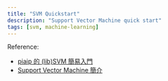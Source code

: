 ```yaml
---
title: "SVM Quickstart"
description: "Support Vector Machine quick start"
tags: [svm, machine-learning]
---
```


Reference:

- [piaip 的 (lib)SVM 簡易入門][1]
- [Support Vector Machine 簡介][2]

[1]: http://ntu.csie.org/~piaip/svm/svm_tutorial.html
[2]: http://www.cmlab.csie.ntu.edu.tw/~cyy/learning/tutorials/SVM3.pdf
